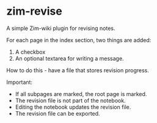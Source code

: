 # zim-revise
A simple Zim-wiki plugin for revising notes.

For each page in the index section, two things are added:
1. A checkbox
2. An optional textarea for writing a message.

How to do this - have a file that stores revision progress.

Important:
* If all subpages are marked, the root page is marked.
* The revision file is not part of the notebook.
* Editing the notebook updates the revision file.
* The revision file can be exported.
